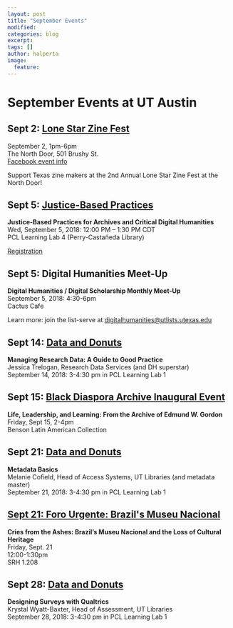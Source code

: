```yaml
---
layout: post
title: "September Events"
modified:
categories: blog
excerpt:
tags: []
author: halperta
image:
  feature:
---
```

# September Events at UT Austin

## Sept 2: [Lone Star Zine Fest](http://www.lonestarzinefest.org/)

September 2, 1pm-6pm  
The North Door, 501 Brushy St.  
[Facebook event info](https://www.facebook.com/events/2085777228305927/)  

Support Texas zine makers at the 2nd Annual Lone Star Zine Fest at the North Door!  

## Sept 5: [Justice-Based Practices](https://www.eventbrite.com/e/justice-based-practices-for-archives-and-critical-digital-humanities-registration-49452941078)  

**Justice-Based Practices for Archives and Critical Digital Humanities**  
Wed, September 5, 2018: 12:00 PM – 1:30 PM CDT  
PCL Learning Lab 4 (Perry-Castañeda Library)  

[Registration](https://www.eventbrite.com/e/justice-based-practices-for-archives-and-critical-digital-humanities-registration-49452941078)  

## Sept 5: Digital Humanities Meet-Up  
**Digital Humanities / Digital Scholarship Monthly Meet-Up**  
September 5, 2018: 4:30-6pm  
Cactus Cafe  

Learn more: join the list-serve at digitalhumanities@utlists.utexas.edu  

## Sept 14: [Data and Donuts](https://guides.lib.utexas.edu/data-and-donuts/fall-2018) 
**Managing Research Data: A Guide to Good Practice**  
Jessica Trelogan, Research Data Services (and DH superstar)  
September 14, 2018: 3-4:30 pm in PCL Learning Lab 1  

## Sept 15: [Black Diaspora Archive Inaugural Event](https://www.lib.utexas.edu/events/134)  
**Life, Leadership, and Learning: From the Archive of Edmund W. Gordon**  
Friday, Sept 15, 2-4pm  
Benson Latin American Collection  

## Sept 21: [Data and Donuts](https://guides.lib.utexas.edu/data-and-donuts/fall-2018)
**Metadata Basics**  
Melanie Cofield, Head of Access Systems, UT Libraries (and metadata master)  
September 21, 2018: 3-4:30 pm in PCL Learning Lab 1  

## [Sept 21: Foro Urgente: Brazil's Museu Nacional](https://www.facebook.com/events/321829198570488/)
**Cries from the Ashes: Brazil’s Museu Nacional and the Loss of Cultural Heritage**  
Friday, Sept. 21  
12:00-1:30pm  
SRH 1.208  

## Sept 28: [Data and Donuts](https://guides.lib.utexas.edu/data-and-donuts/fall-2018)
**Designing Surveys with Qualtrics**  
Krystal Wyatt-Baxter, Head of Assessment, UT Libraries    
September 28, 2018: 3-4:30 pm in PCL Learning Lab 1  